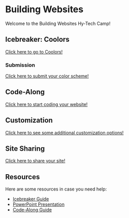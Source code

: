 # Building Websites
Welcome to the Building Websites Hy-Tech Camp!

## Icebreaker: Coolors
[Click here to go to Coolors!](https://coolors.co/)

### Submission
[Click here to submit your color scheme!](https://forms.office.com/r/YPV9SUKZ8x)

## Code-Along
[Click here to start coding your website!](https://glitch.com/edit/#!/remix/building-websites-starter-project)

## Customization
[Click here to see some additional customization options!](Customization.md)

## Site Sharing
[Click here to share your site!](https://forms.office.com/r/t1NP1Zdzzx)

## Resources
Here are some resources in case you need help:

- [Icebreaker Guide](Icebreaker.md)
- [PowerPoint Presentation](https://view.officeapps.live.com/op/embed.aspx?src=https://hytechcamps.github.io/building-websites/BuildingWebsites.pptx)
- [Code-Along Guide](CodeAlong.md)
